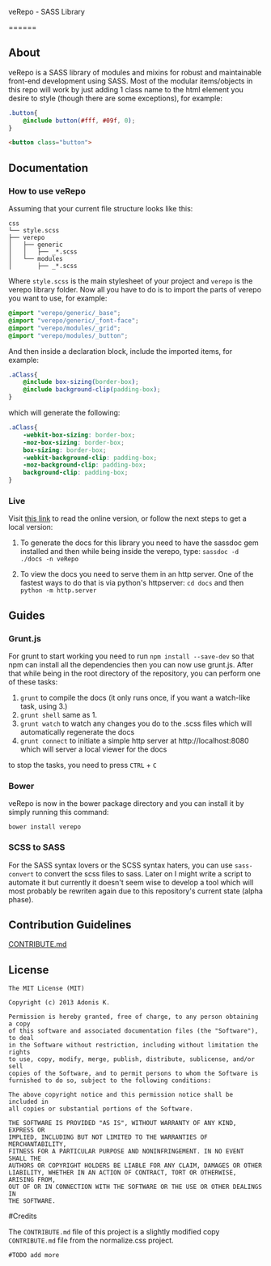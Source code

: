 veRepo - SASS Library

======

## About

veRepo is a SASS library of modules and mixins for robust and maintainable front-end development using SASS. Most of the modular items/objects in this repo will work by just adding 1 class name to the html element you desire to style (though there are some exceptions), for example:

```scss
.button{
	@include button(#fff, #09f, 0);
}
```

```html
<button class="button">
```

## Documentation

### How to use veRepo

Assuming that your current file structure looks like this:

	css
	└── style.scss
	├── verepo
	│   ├── generic
	│   │   ├── _*.scss
	│   └── modules
	│       ├── _*.scss

Where `style.scss` is the main stylesheet of your project and `verepo` is the verepo library folder. Now all you have to do is to import the parts of verepo you want to use, for example:

```scss
@import "verepo/generic/_base";
@import "verepo/generic/_font-face";
@import "verepo/modules/_grid";
@import "verepo/modules/_button";
```

And then inside a declaration block, include the imported items, for example:

```scss
.aClass{
	@include box-sizing(border-box);
	@include background-clip(padding-box);
}
```

which will generate the following:

```scss
.aClass{
	-webkit-box-sizing: border-box;
	-moz-box-sizing: border-box;
	box-sizing: border-box;
	-webkit-background-clip: padding-box;
	-moz-background-clip: padding-box;
	background-clip: padding-box;
}
```

### Live

Visit [this link](http://varemenos.github.io/verepo/docs/) to read the online version, or follow the next steps to get a local version:

1. To generate the docs for this library you need to have the sassdoc gem installed and then while being inside the verepo, type: `sassdoc -d ./docs -n veRepo`

2. To view the docs you need to serve them in an http server. One of the fastest ways to do that is via python's httpserver: `cd docs` and then `python -m http.server`

## Guides

### Grunt.js

For grunt to start working you need to run `npm install --save-dev` so that npm can install all the dependencies then you can now use grunt.js. After that while being in the root directory of the repository, you can perform one of these tasks:

1. `grunt` to compile the docs (it only runs once, if you want a watch-like task, using 3.)
2. `grunt shell` same as 1.
3. `grunt watch` to watch any changes you do to the .scss files which will automatically regenerate the docs
4. `grunt connect` to initiate a simple http server at http://localhost:8080 which will server a local viewer for the docs

to stop the tasks, you need to press `CTRL` + `C`

### Bower

veRepo is now in the bower package directory and you can install it by simply running this command:

	bower install verepo

### SCSS to SASS

For the SASS syntax lovers or the SCSS syntax haters, you can use `sass-convert` to convert the scss files to sass. Later on I might write a script to automate it but currently it doesn't seem wise to develop a tool which will most probably be rewriten again due to this repository's current state (alpha phase).

## Contribution Guidelines

[CONTRIBUTE.md](CONTRIBUTE.md)

## License

	The MIT License (MIT)

	Copyright (c) 2013 Adonis K.

	Permission is hereby granted, free of charge, to any person obtaining a copy
	of this software and associated documentation files (the "Software"), to deal
	in the Software without restriction, including without limitation the rights
	to use, copy, modify, merge, publish, distribute, sublicense, and/or sell
	copies of the Software, and to permit persons to whom the Software is
	furnished to do so, subject to the following conditions:

	The above copyright notice and this permission notice shall be included in
	all copies or substantial portions of the Software.

	THE SOFTWARE IS PROVIDED "AS IS", WITHOUT WARRANTY OF ANY KIND, EXPRESS OR
	IMPLIED, INCLUDING BUT NOT LIMITED TO THE WARRANTIES OF MERCHANTABILITY,
	FITNESS FOR A PARTICULAR PURPOSE AND NONINFRINGEMENT. IN NO EVENT SHALL THE
	AUTHORS OR COPYRIGHT HOLDERS BE LIABLE FOR ANY CLAIM, DAMAGES OR OTHER
	LIABILITY, WHETHER IN AN ACTION OF CONTRACT, TORT OR OTHERWISE, ARISING FROM,
	OUT OF OR IN CONNECTION WITH THE SOFTWARE OR THE USE OR OTHER DEALINGS IN
	THE SOFTWARE.

#Credits

The `CONTRIBUTE.md` file of this project is a slightly modified copy `CONTRIBUTE.md` file from the normalize.css project.

	#TODO add more
